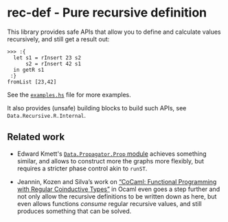 rec-def - Pure recursive definition
===================================

This library provides safe APIs that allow you to define and calculate values
recursively, and still get a result out:

    >>> :{
      let s1 = rInsert 23 s2
          s2 = rInsert 42 s1
      in getR s1
     :}
    fromList [23,42]

See the [`examples.hs`](examples.hs) file for more examples.

It also provides (unsafe) building blocks to build such APIs, see `Data.Recursive.R.Internal`.

Related work
------------

* Edward Kmett's [`Data.Propagator.Prop` module](https://github.com/ekmett/propagators/blob/master/src/Data/Propagator/Prop.hs) achieves something similar, and allows to construct more the graphs more flexibly, but requires a stricter phase control akin to `runST`.

* Jeannin, Kozen and Silva’s work on [“CoCaml: Functional Programming with
Regular Coinductive
Types”](https://www.cs.cornell.edu/~kozen/Papers/CoCaml.pdf) in Ocaml even goes
a step further and not only allow the recursive definitions to be written down
as here, but even allows functions _consume_ regular recursive values, and
still produces something that can be solved.
